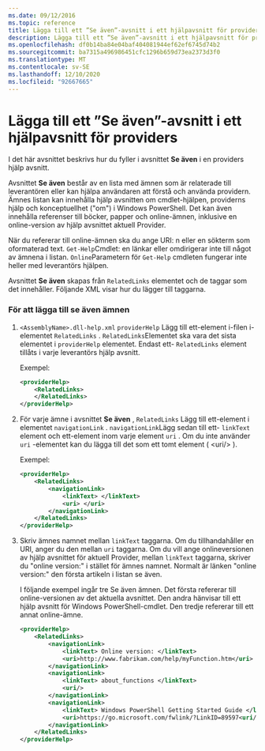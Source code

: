 ```yaml
---
ms.date: 09/12/2016
ms.topic: reference
title: Lägga till ett ”Se även”-avsnitt i ett hjälpavsnitt för providers
description: Lägga till ett ”Se även”-avsnitt i ett hjälpavsnitt för providers
ms.openlocfilehash: df0b14ba84e04baf404081944ef62ef6745d74b2
ms.sourcegitcommit: ba7315a496986451cfc1296b659d73ea2373d3f0
ms.translationtype: MT
ms.contentlocale: sv-SE
ms.lasthandoff: 12/10/2020
ms.locfileid: "92667665"
---
```

# <a name="how-to-add-a-see-also-section-to-a-provider-help-topic"></a>Lägga till ett ”Se även”-avsnitt i ett hjälpavsnitt för providers

I det här avsnittet beskrivs hur du fyller i avsnittet **Se även** i en providers hjälp avsnitt.

Avsnittet **Se även** består av en lista med ämnen som är relaterade till leverantören eller kan hjälpa användaren att förstå och använda providern. Ämnes listan kan innehålla hjälp avsnitten om cmdlet-hjälpen, providerns hjälp och konceptuellhet ("om") i Windows PowerShell. Det kan även innehålla referenser till böcker, papper och online-ämnen, inklusive en online-version av hjälp avsnittet aktuell Provider.

När du refererar till online-ämnen ska du ange URI: n eller en sökterm som oformaterad text. `Get-Help`Cmdlet: en länkar eller omdirigerar inte till något av ämnena i listan. `Online`Parametern för `Get-Help` cmdleten fungerar inte heller med leverantörs hjälpen.

Avsnittet **Se även** skapas från `RelatedLinks` elementet och de taggar som det innehåller.
Följande XML visar hur du lägger till taggarna.

### <a name="to-add-see-also-topics"></a>För att lägga till se även ämnen

1. `<AssemblyName>.dll-help.xml` `providerHelp` Lägg till ett-element i-filen i-elementet `RelatedLinks` . `RelatedLinks`Elementet ska vara det sista elementet i `providerHelp` elementet. Endast ett- `RelatedLinks` element tillåts i varje leverantörs hjälp avsnitt.

   Exempel:

    ```xml
    <providerHelp>
        <RelatedLinks>
        </RelatedLinks>
    </providerHelp>
    ```

1. För varje ämne i avsnittet **Se även** , `RelatedLinks` Lägg till ett-element i elementet `navigationLink` . `navigationLink`Lägg sedan till ett- `linkText` element och ett-element inom varje element `uri` . Om du inte använder `uri` -elementet kan du lägga till det som ett tomt element ( \<uri/> ).

   Exempel:

    ```xml
    <providerHelp>
        <RelatedLinks>
            <navigationLink>
                <linkText> </linkText>
                <uri> </uri>
            </navigationLink>
        </RelatedLinks>
    </providerHelp>
    ```

1. Skriv ämnes namnet mellan `linkText` taggarna. Om du tillhandahåller en URI, anger du den mellan `uri` taggarna. Om du vill ange onlineversionen av hjälp avsnittet för aktuell Provider, mellan `linkText` taggarna, skriver du "online version:" i stället för ämnes namnet. Normalt är länken "online version:" den första artikeln i listan se även.

   I följande exempel ingår tre Se även ämnen. Det första refererar till online-versionen av det aktuella avsnittet. Den andra hänvisar till ett hjälp avsnitt för Windows PowerShell-cmdlet. Den tredje refererar till ett annat online-ämne.

    ```xml
    <providerHelp>
        <RelatedLinks>
            <navigationLink>
                <linkText> Online version: </linkText>
                <uri>http://www.fabrikam.com/help/myFunction.htm</uri>
            </navigationLink>
            <navigationLink>
                <linkText> about_functions </linkText>
                <uri/>
            </navigationLink>
            <navigationLink>
                <linkText> Windows PowerShell Getting Started Guide </linkText>
                <uri>https://go.microsoft.com/fwlink/?LinkID=89597<uri/>
            </navigationLink>
        </RelatedLinks>
    </providerHelp>
    ```
